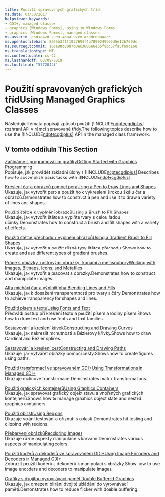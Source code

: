 ```yaml
---
title: Použití spravovaných grafických tříd
ms.date: 03/30/2017
helpviewer_keywords:
- GDI+, managed classes
- graphics [Windows Forms], using in Windows Forms
- graphics [Windows Forms], managed classes
ms.assetid: e6d1a42d-2100-46aa-97e6-a5ddc0baaae5
ms.openlocfilehash: 86f6b3fff1937694f4b7890249e36d5e12b769dc
ms.sourcegitcommit: 160a88c8087b0e63606e6e35f9bd57fa5f69c168
ms.translationtype: MT
ms.contentlocale: cs-CZ
ms.lasthandoff: 03/09/2019
ms.locfileid: "57720446"
---
```

# <a name="using-managed-graphics-classes"></a><span data-ttu-id="e7c4c-102">Použití spravovaných grafických tříd</span><span class="sxs-lookup"><span data-stu-id="e7c4c-102">Using Managed Graphics Classes</span></span>
<span data-ttu-id="e7c4c-103">Následující témata popisují způsob použití [!INCLUDE[ndptecgdiplus](../../../../includes/ndptecgdiplus-md.md)] rozhraní API v rámci spravované třídy.</span><span class="sxs-lookup"><span data-stu-id="e7c4c-103">The following topics describe how to use the [!INCLUDE[ndptecgdiplus](../../../../includes/ndptecgdiplus-md.md)] API in the managed class framework.</span></span>  
  
## <a name="in-this-section"></a><span data-ttu-id="e7c4c-104">V tomto oddílu</span><span class="sxs-lookup"><span data-stu-id="e7c4c-104">In This Section</span></span>  
 [<span data-ttu-id="e7c4c-105">Začínáme s programováním grafiky</span><span class="sxs-lookup"><span data-stu-id="e7c4c-105">Getting Started with Graphics Programming</span></span>](getting-started-with-graphics-programming.md)  
 <span data-ttu-id="e7c4c-106">Popisuje, jak provádět základní úlohy s [!INCLUDE[ndptecgdiplus](../../../../includes/ndptecgdiplus-md.md)].</span><span class="sxs-lookup"><span data-stu-id="e7c4c-106">Describes how to accomplish basic tasks with [!INCLUDE[ndptecgdiplus](../../../../includes/ndptecgdiplus-md.md)].</span></span>  
  
 [<span data-ttu-id="e7c4c-107">Kreslení čar a obrazců pomocí pera</span><span class="sxs-lookup"><span data-stu-id="e7c4c-107">Using a Pen to Draw Lines and Shapes</span></span>](using-a-pen-to-draw-lines-and-shapes.md)  
 <span data-ttu-id="e7c4c-108">Ukazuje, jak vytvořit pero a použít ho k vykreslení širokou škálu čar a obrazců.</span><span class="sxs-lookup"><span data-stu-id="e7c4c-108">Demonstrates how to construct a pen and use it to draw a variety of lines and shapes.</span></span>  
  
 [<span data-ttu-id="e7c4c-109">Použití štětce k vyplnění obrazců</span><span class="sxs-lookup"><span data-stu-id="e7c4c-109">Using a Brush to Fill Shapes</span></span>](using-a-brush-to-fill-shapes.md)  
 <span data-ttu-id="e7c4c-110">Ukazuje, jak vytvořit štětce a vyplňte tvary s celou řadou účinky.</span><span class="sxs-lookup"><span data-stu-id="e7c4c-110">Demonstrates how to construct a brush and fill shapes with a variety of effects.</span></span>  
  
 [<span data-ttu-id="e7c4c-111">Použití štětce přechodu k vyplnění obrazců</span><span class="sxs-lookup"><span data-stu-id="e7c4c-111">Using a Gradient Brush to Fill Shapes</span></span>](using-a-gradient-brush-to-fill-shapes.md)  
 <span data-ttu-id="e7c4c-112">Ukazuje, jak vytvořit a použít různé typy štětce přechodu.</span><span class="sxs-lookup"><span data-stu-id="e7c4c-112">Shows how to create and use different types of gradient brushes.</span></span>  
  
 [<span data-ttu-id="e7c4c-113">Práce s obrázky, rastrovými obrázky, ikonami a metasoubory</span><span class="sxs-lookup"><span data-stu-id="e7c4c-113">Working with Images, Bitmaps, Icons, and Metafiles</span></span>](working-with-images-bitmaps-icons-and-metafiles.md)  
 <span data-ttu-id="e7c4c-114">Ukazuje, jak vytvořit a pracovat s obrázky.</span><span class="sxs-lookup"><span data-stu-id="e7c4c-114">Demonstrates how to construct and manipulate images.</span></span>  
  
 [<span data-ttu-id="e7c4c-115">Alfa míchání čar a výplní</span><span class="sxs-lookup"><span data-stu-id="e7c4c-115">Alpha Blending Lines and Fills</span></span>](alpha-blending-lines-and-fills.md)  
 <span data-ttu-id="e7c4c-116">Ukazuje, jak k dosažení transparentnosti pro tvary a čáry.</span><span class="sxs-lookup"><span data-stu-id="e7c4c-116">Demonstrates how to achieve transparency for shapes and lines.</span></span>  
  
 [<span data-ttu-id="e7c4c-117">Použití písem a textu</span><span class="sxs-lookup"><span data-stu-id="e7c4c-117">Using Fonts and Text</span></span>](using-fonts-and-text.md)  
 <span data-ttu-id="e7c4c-118">Předvádí postup při kreslení textu a použití písem a rodiny písem.</span><span class="sxs-lookup"><span data-stu-id="e7c4c-118">Shows how to draw text and use fonts and font families.</span></span>  
  
 [<span data-ttu-id="e7c4c-119">Sestavování a kreslení křivek</span><span class="sxs-lookup"><span data-stu-id="e7c4c-119">Constructing and Drawing Curves</span></span>](constructing-and-drawing-curves.md)  
 <span data-ttu-id="e7c4c-120">Ukazuje, jak nakreslit mohutnosti a Bézierovy křivky.</span><span class="sxs-lookup"><span data-stu-id="e7c4c-120">Shows how to draw Cardinal and Bezier splines.</span></span>  
  
 [<span data-ttu-id="e7c4c-121">Sestavování a kreslení cest</span><span class="sxs-lookup"><span data-stu-id="e7c4c-121">Constructing and Drawing Paths</span></span>](constructing-and-drawing-paths.md)  
 <span data-ttu-id="e7c4c-122">Ukazuje, jak vytvářet obrázky pomocí cesty.</span><span class="sxs-lookup"><span data-stu-id="e7c4c-122">Shows how to create figures using paths.</span></span>  
  
 [<span data-ttu-id="e7c4c-123">Použití transformací ve spravovaném GDI+</span><span class="sxs-lookup"><span data-stu-id="e7c4c-123">Using Transformations in Managed GDI+</span></span>](using-transformations-in-managed-gdi.md)  
 <span data-ttu-id="e7c4c-124">Ukazuje maticové transformace.</span><span class="sxs-lookup"><span data-stu-id="e7c4c-124">Demonstrates matrix transformations.</span></span>  
  
 [<span data-ttu-id="e7c4c-125">Použití grafických kontejnerů</span><span class="sxs-lookup"><span data-stu-id="e7c4c-125">Using Graphics Containers</span></span>](using-graphics-containers.md)  
 <span data-ttu-id="e7c4c-126">Ukazuje, jak spravovat grafický objekt stavu a vnořených grafických kontejnerů.</span><span class="sxs-lookup"><span data-stu-id="e7c4c-126">Shows how to manage graphics object state and nested graphics containers.</span></span>  
  
 [<span data-ttu-id="e7c4c-127">Použití oblastí</span><span class="sxs-lookup"><span data-stu-id="e7c4c-127">Using Regions</span></span>](using-regions.md)  
 <span data-ttu-id="e7c4c-128">Ukazuje volání testování a oříznutí s oblastí.</span><span class="sxs-lookup"><span data-stu-id="e7c4c-128">Demonstrates hit testing and clipping with regions.</span></span>  
  
 [<span data-ttu-id="e7c4c-129">Přebarvení obrázků</span><span class="sxs-lookup"><span data-stu-id="e7c4c-129">Recoloring Images</span></span>](recoloring-images.md)  
 <span data-ttu-id="e7c4c-130">Ukazuje různé aspekty manipulace s barvami.</span><span class="sxs-lookup"><span data-stu-id="e7c4c-130">Demonstrates various aspects of manipulating colors.</span></span>  
  
 [<span data-ttu-id="e7c4c-131">Použití kodérů a dekodérů ve spravovaném GDI+</span><span class="sxs-lookup"><span data-stu-id="e7c4c-131">Using Image Encoders and Decoders in Managed GDI+</span></span>](using-image-encoders-and-decoders-in-managed-gdi.md)  
 <span data-ttu-id="e7c4c-132">Zobrazit použití kodérů a dekodérů k manipulaci s obrázky.</span><span class="sxs-lookup"><span data-stu-id="e7c4c-132">Show how to use image encoders and decoders to manipulate images.</span></span>  
  
 [<span data-ttu-id="e7c4c-133">Grafiky s dvojitou vyrovnávací pamětí</span><span class="sxs-lookup"><span data-stu-id="e7c4c-133">Double Buffered Graphics</span></span>](double-buffered-graphics.md)  
 <span data-ttu-id="e7c4c-134">Ukazuje, jak omezení blikání dvojité ukládání do vyrovnávací paměti.</span><span class="sxs-lookup"><span data-stu-id="e7c4c-134">Demonstrates how to reduce flicker with double buffering.</span></span>
